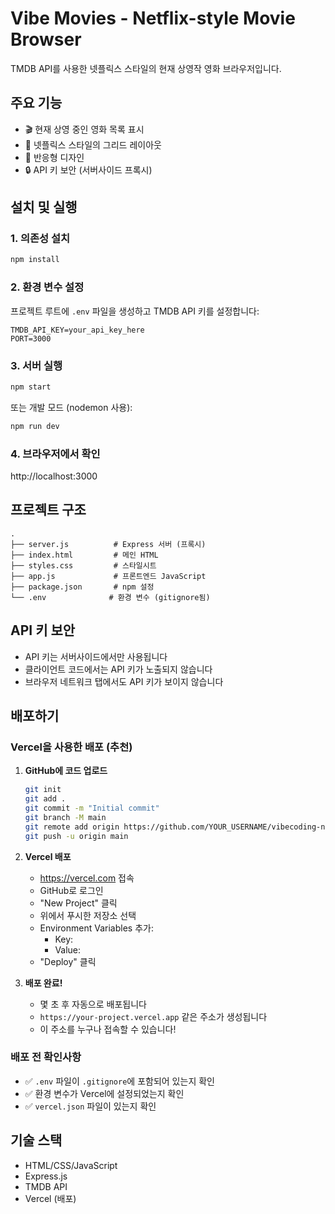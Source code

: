 # Vibe Movies - Netflix-style Movie Browser

TMDB API를 사용한 넷플릭스 스타일의 현재 상영작 영화 브라우저입니다.

## 주요 기능

- 🎬 현재 상영 중인 영화 목록 표시
- 🎨 넷플릭스 스타일의 그리드 레이아웃
- 📱 반응형 디자인
- 🔒 API 키 보안 (서버사이드 프록시)

## 설치 및 실행

### 1. 의존성 설치

```bash
npm install
```

### 2. 환경 변수 설정

프로젝트 루트에 `.env` 파일을 생성하고 TMDB API 키를 설정합니다:

```env
TMDB_API_KEY=your_api_key_here
PORT=3000
```

### 3. 서버 실행

```bash
npm start
```

또는 개발 모드 (nodemon 사용):

```bash
npm run dev
```

### 4. 브라우저에서 확인

http://localhost:3000

## 프로젝트 구조

```
.
├── server.js          # Express 서버 (프록시)
├── index.html         # 메인 HTML
├── styles.css         # 스타일시트
├── app.js             # 프론트엔드 JavaScript
├── package.json       # npm 설정
└── .env              # 환경 변수 (gitignore됨)
```

## API 키 보안

- API 키는 서버사이드에서만 사용됩니다
- 클라이언트 코드에서는 API 키가 노출되지 않습니다
- 브라우저 네트워크 탭에서도 API 키가 보이지 않습니다

## 배포하기

### Vercel을 사용한 배포 (추천)

1. **GitHub에 코드 업로드**

   ```bash
   git init
   git add .
   git commit -m "Initial commit"
   git branch -M main
   git remote add origin https://github.com/YOUR_USERNAME/vibecoding-noona-movie.git
   git push -u origin main
   ```

2. **Vercel 배포**

   - https://vercel.com 접속
   - GitHub로 로그인
   - "New Project" 클릭
   - 위에서 푸시한 저장소 선택
   - Environment Variables 추가:
     - Key:
     - Value:
   - "Deploy" 클릭

3. **배포 완료!**
   - 몇 초 후 자동으로 배포됩니다
   - `https://your-project.vercel.app` 같은 주소가 생성됩니다
   - 이 주소를 누구나 접속할 수 있습니다!

### 배포 전 확인사항

- ✅ `.env` 파일이 `.gitignore`에 포함되어 있는지 확인
- ✅ 환경 변수가 Vercel에 설정되었는지 확인
- ✅ `vercel.json` 파일이 있는지 확인

## 기술 스택

- HTML/CSS/JavaScript
- Express.js
- TMDB API
- Vercel (배포)
